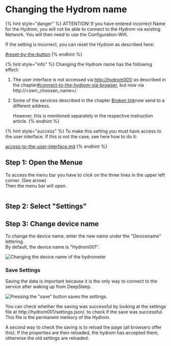 # Changing the Hydrom name



{% hint style="danger" %}
ATTENTION! If you have entered incorrect Name for the Hydrom, you will not be able to connect to the Hydrom via existing Network. You will then need to use the Configuration-Wifi.

If the setting is incorrect, you can reset the Hydrom as described here:

[#reset-by-the-button](factory-reset.md#reset-by-the-button "mention")
{% endhint %}

{% hint style="info" %}
Changing the Hydrom name has the following effect:

1. The user interface is not accessed via [http://hydrom001/](http://hydrom001) as described in the chapter[#connect-to-the-hydrom-via-browser](../getting-started/access-to-the-user-interface.md#connect-to-the-hydrom-via-browser "mention"), but now via http://\<own\_choosen\_name>/.
2.  Some of the services described in the chapter [Broken link](broken-reference "mention")now send to a different address.

    However, this is mentioned separately in the respective instruction article.
{% endhint %}

{% hint style="success" %}
To make this setting you must have access to the user interface. If this is not the case, see here how to do it:

[access-to-the-user-interface.md](../getting-started/access-to-the-user-interface.md "mention")
{% endhint %}

## Step 1: Open the Menue

To access the menu bar you have to click on the three lines in the upper left corner. (See arrow)\
Then the menu bar will open.

<figure><img src="../.gitbook/assets/Bilder.png" alt=""><figcaption></figcaption></figure>

## Step 2: Select "Settings"

## Step 3: Change device name

To change the device name, enter the new name under the "Devicename" lettering.\
By default, the device name is "Hydrom001".

![Changing the device name of the hydrometer](../.gitbook/assets/DeviceName.png)

### Save Settings

Saving the data is important because it is the only way to connect to the service after waking up from DeepSleep.

![Pressing the "save" button saves the settings.](../.gitbook/assets/Save.png)

You can check whether the saving was successful by looking at the settings file at http://hydrom001/settings.json/. to check if the save was successful. This file is the permanent memory of the Hydrom.

A second way to check the saving is to reload the page (all browsers offer this). If the properties are then reloaded, the hydrom has accepted them, otherwise the old settings are reloaded.
